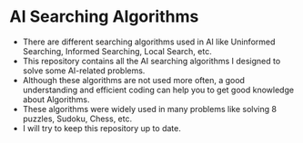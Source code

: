 # AI Searching Algorithms
- There are different searching algorithms used in AI like Uninformed Searching, Informed Searching, Local Search, etc.<br/>
- This repository contains all the AI searching algorithms I designed to solve some AI-related problems.<br/>
- Although these algorithms are not used more often, a good understanding and efficient coding can help you to get good knowledge about Algorithms.<br/>
- These algorithms were widely used in many problems like solving 8 puzzles, Sudoku, Chess, etc. <br/>
- I will try to keep this repository up to date.
